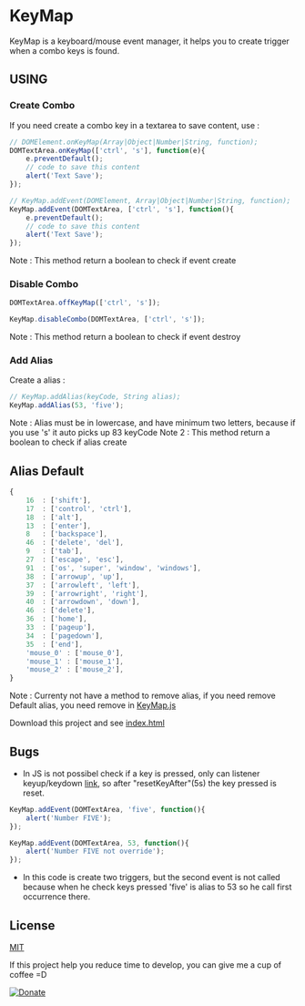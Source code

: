 # KeyMap

KeyMap is a keyboard/mouse event manager, it helps you to create trigger when a combo keys is found.

## USING

### Create Combo

If you need create a combo key in a textarea to save content, use :

``` js
// DOMElement.onKeyMap(Array|Object|Number|String, function);
DOMTextArea.onKeyMap(['ctrl', 's'], function(e){
    e.preventDefault();
    // code to save this content
    alert('Text Save');
});

// KeyMap.addEvent(DOMElement, Array|Object|Number|String, function);
KeyMap.addEvent(DOMTextArea, ['ctrl', 's'], function(){
    e.preventDefault();
    // code to save this content
    alert('Text Save');
});
```

Note : This method return a boolean to check if event create

### Disable Combo

``` js
DOMTextArea.offKeyMap(['ctrl', 's']);

KeyMap.disableCombo(DOMTextArea, ['ctrl', 's']);
```

Note : This method return a boolean to check if event destroy

### Add Alias

Create a alias :

``` js
// KeyMap.addAlias(keyCode, String alias);
KeyMap.addAlias(53, 'five');
```

Note : Alias must be in lowercase, and have minimum two letters, because if you use 's' it auto picks up 83 keyCode
Note 2 : This method return a boolean to check if alias create

## Alias Default

``` js
{
    16  : ['shift'],
    17  : ['control', 'ctrl'],
    18  : ['alt'],
    13  : ['enter'],
    8   : ['backspace'],
    46  : ['delete', 'del'],
    9   : ['tab'],
    27  : ['escape', 'esc'],
    91  : ['os', 'super', 'window', 'windows'],
    38  : ['arrowup', 'up'],
    37  : ['arrowleft', 'left'],
    39  : ['arrowright', 'right'],
    40  : ['arrowdown', 'down'],
    46  : ['delete'],
    36  : ['home'],
    33  : ['pageup'],
    34  : ['pagedown'],
    35  : ['end'],
    'mouse_0' : ['mouse_0'],
    'mouse_1' : ['mouse_1'],
    'mouse_2' : ['mouse_2'],
}
```

Note : Currenty not have a method to remove alias, if you need remove Default alias, you need remove in [KeyMap.js](https://github.com/Lautert/KeyMap/blob/master/KeyMap.js)

Download this project and see [index.html](https://github.com/Lautert/KeyMap/blob/master/index.html)

## Bugs
- In JS is not possibel check if a key is pressed, only can listener keyup/keydown [link](http://stackoverflow.com/questions/1828613/check-if-a-key-is-down), so after "resetKeyAfter"(5s) the key pressed is reset.

``` js
KeyMap.addEvent(DOMTextArea, 'five', function(){
    alert('Number FIVE');
});

KeyMap.addEvent(DOMTextArea, 53, function(){
    alert('Number FIVE not override');
});
```
- In this code is create two triggers, but the second event is not called because when he check keys pressed 'five' is alias to 53 so he call first occurrence there.

## License

[MIT](https://github.com/Lautert/KeyMap/blob/master/LICENSE)

If this project help you reduce time to develop, you can give me a cup of coffee =D

[![Donate](https://img.shields.io/badge/Donate-PayPal-green.svg)](https://www.paypal.com/cgi-bin/webscr?cmd=_donations&business=5FDRXF4VLYAYS&lc=BR&item_name=Lautert&currency_code=BRL&bn=PP%2dDonationsBF%3abtn_donate_SM%2egif%3aNonHosted)